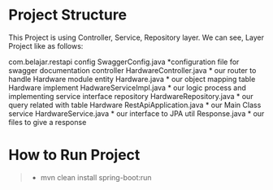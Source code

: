 # Project Structure
This Project is using Controller, Service, Repository layer. We can see, Layer Project like as follows:

com.belajar.restapi
    config
      SwaggerConfig.java           *configuration file for swagger documentation
    controller
      HardwareController.java      * our router to handle Hardware module
    entity
      Hardware.java                * our object mapping table Hardware
    implement
      HadwareServiceImpl.java      * our logic process and implementing service interface 
    repository
      HardwareRepository.java      * our query related with table Hardware
  RestApiApplication.java          * our Main Class
    service 
      HardwareService.java         * our interface to JPA
    util
      Response.java                * our files to give a response
    
# How to Run Project
>- mvn clean install spring-boot:run
